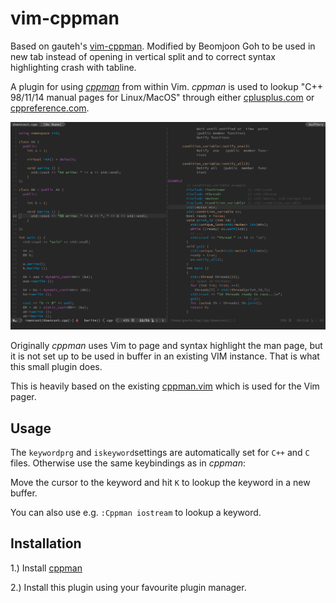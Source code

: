 # vim-cppman

Based on gauteh's [vim-cppman](https://github.com/gauteh/vim-cppman). Modified
by Beomjoon Goh to be used in new tab instead of opening in vertical split and
to correct syntax highlighting crash with tabline.

A plugin for using [*cppman*](https://github.com/aitjcize/cppman) from within
Vim. *cppman* is used to lookup "C++ 98/11/14 manual pages for Linux/MacOS"
through either [cplusplus.com](https://cplusplus.com) or
[cppreference.com](https://cppreference.com).

<img src="https://raw.githubusercontent.com/BeomjoonGoh/vim-cppman/master/example.png"></img>

Originally *cppman* uses Vim to page and syntax highlight the man page, but it
is not set up to be used in buffer in an existing VIM instance. That is what
this small plugin does.

This is heavily based on the existing
[cppman.vim](https://github.com/aitjcize/cppman/blob/master/cppman/lib/cppman.vim)
which is used for the Vim pager.

## Usage

The `keywordprg` and `iskeyword`settings are automatically set for `C++` and
`C` files. Otherwise use the same keybindings as in *cppman*:

Move the cursor to the keyword and hit `K` to lookup the keyword in a new buffer.

You can also use e.g. `:Cppman iostream` to lookup a keyword.


## Installation

  1.) Install [cppman](https://github.com/aitjcize/cppman)

  2.) Install this plugin using your favourite plugin manager.

